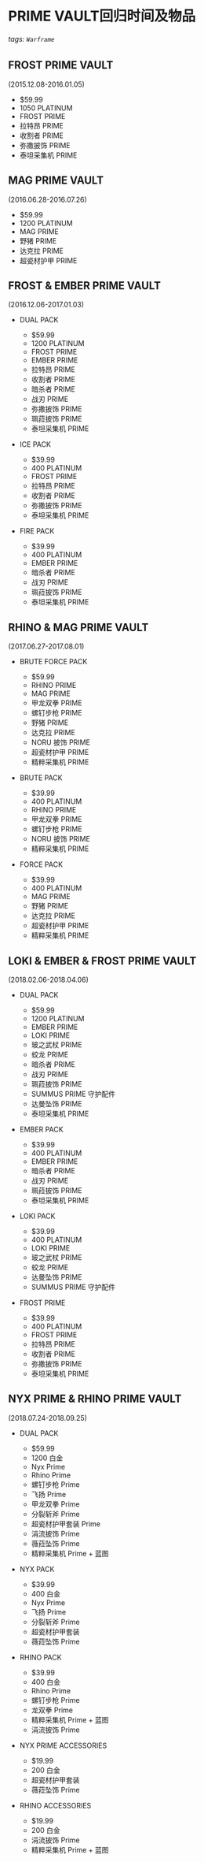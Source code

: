 # PRIME VAULT回归时间及物品

###### tags: `Warframe`

## FROST PRIME VAULT

(2015.12.08-2016.01.05)

* $59.99
* 1050 PLATINUM
* FROST PRIME  
* 拉特昂 PRIME
* 收割者 PRIME
* 弥撒披饰 PRIME
* 泰坦采集机 PRIME

## MAG PRIME VAULT

(2016.06.28-2016.07.26)

* $59.99
* 1200 PLATINUM
* MAG PRIME
* 野猪 PRIME
* 达克拉 PRIME
* 超瓷材护甲 PRIME

## FROST & EMBER PRIME VAULT

(2016.12.06-2017.01.03)

* DUAL PACK
  * $59.99
  * 1200 PLATINUM
  * FROST PRIME
  * EMBER PRIME
  * 拉特昂 PRIME
  * 收割者 PRIME
  * 暗杀者 PRIME
  * 战刃 PRIME
  * 弥撒披饰 PRIME
  * 珮菈披饰 PRIME
  * 泰坦采集机 PRIME

* ICE PACK
  * $39.99
  * 400 PLATINUM
  * FROST PRIME
  * 拉特昂 PRIME
  * 收割者 PRIME
  * 弥撒披饰 PRIME
  * 泰坦采集机 PRIME

* FIRE PACK

  * $39.99
  * 400 PLATINUM
  * EMBER PRIME
  * 暗杀者 PRIME
  * 战刃 PRIME
  * 珮菈披饰 PRIME
  * 泰坦采集机 PRIME

## RHINO & MAG PRIME VAULT

(2017.06.27-2017.08.01)

* BRUTE FORCE PACK

  * $59.99
  * RHINO PRIME
  * MAG PRIME
  * 甲龙双拳 PRIME
  * 螺钉步枪 PRIME
  * 野猪 PRIME
  * 达克拉 PRIME
  * NORU 披饰 PRIME
  * 超瓷材护甲 PRIME
  * 精粹采集机 PRIME

* BRUTE PACK

  * $39.99
  * 400 PLATINUM
  * RHINO PRIME
  * 甲龙双拳 PRIME
  * 螺钉步枪 PRIME
  * NORU 披饰 PRIME
  * 精粹采集机 PRIME

* FORCE PACK

  * $39.99
  * 400 PLATINUM
  * MAG PRIME
  * 野猪 PRIME
  * 达克拉 PRIME
  * 超瓷材护甲 PRIME
  * 精粹采集机 PRIME

## LOKI & EMBER & FROST PRIME VAULT

(2018.02.06-2018.04.06)

* DUAL PACK

  * $59.99
  * 1200 PLATINUM
  * EMBER PRIME
  * LOKI PRIME
  * 玻之武杖 PRIME
  * 蛟龙 PRIME
  * 暗杀者 PRIME
  * 战刃 PRIME
  * 珮菈披饰 PRIME
  * SUMMUS PRIME 守护配件
  * 达曼坠饰 PRIME
  * 泰坦采集机 PRIME

* EMBER PACK

  * $39.99
  * 400 PLATINUM
  * EMBER PRIME
  * 暗杀者 PRIME
  * 战刃 PRIME
  * 珮菈披饰 PRIME
  * 泰坦采集机 PRIME

* LOKI PACK

  * $39.99
  * 400 PLATINUM
  * LOKI PRIME
  * 玻之武杖 PRIME
  * 蛟龙 PRIME
  * 达曼坠饰 PRIME
  * SUMMUS PRIME 守护配件

* FROST PRIME

  * $39.99
  * 400 PLATINUM
  * FROST PRIME
  * 拉特昂 PRIME
  * 收割者 PRIME
  * 弥撒披饰 PRIME
  * 泰坦采集机 PRIME

## NYX PRIME & RHINO PRIME VAULT

(2018.07.24-2018.09.25)

* DUAL PACK

  * $59.99
  * 1200 白金
  * Nyx Prime
  * Rhino Prime
  * 螺钉步枪 Prime
  * 飞扬 Prime
  * 甲龙双拳 Prime
  * 分裂斩斧 Prime
  * 超瓷材护甲套装 Prime
  * 涓流披饰 Prime
  * 薇菈坠饰 Prime
  * 精粹采集机 Prime + 蓝图

* NYX PACK

  * $39.99
  * 400 白金
  * Nyx Prime
  * 飞扬 Prime
  * 分裂斩斧 Prime
  * 超瓷材护甲套装
  * 薇菈坠饰 Prime

* RHINO PACK

  * $39.99
  * 400 白金
  * Rhino Prime
  * 螺钉步枪 Prime
  * 龙双拳 Prime
  * 精粹采集机 Prime + 蓝图
  * 涓流披饰 Prime

* NYX PRIME ACCESSORIES

  * $19.99
  * 200 白金
  * 超瓷材护甲套装
  * 薇菈坠饰 Prime

* RHINO ACCESSORIES

  * $19.99
  * 200 白金
  * 涓流披饰 Prime
  * 精粹采集机 Prime + 蓝图